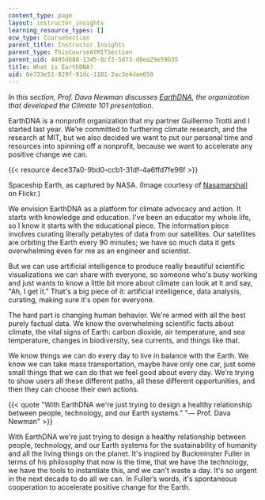 ```yaml
---
content_type: page
layout: instructor_insights
learning_resource_types: []
ocw_type: CourseSection
parent_title: Instructor Insights
parent_type: ThisCourseAtMITSection
parent_uid: 4495d688-1345-8cf2-5d73-d0ea29e59b35
title: What is EarthDNA?
uid: 6e733e51-829f-91dc-1101-2ac3e4dae658
---
```


_In this section, Prof. Dava Newman discusses_ [_EarthDNA_](https://earthdna.org/)_, the organization that developed the Climate 101 presentation_.

EarthDNA is a nonprofit organization that my partner Guillermo Trotti and I started last year. We’re committed to furthering climate research, and the research at MIT, but we also decided we want to put our personal time and resources into spinning off a nonprofit, because we want to accelerate any positive change we can.

{{< resource 4ece37a0-9bd0-ccb1-31df-4a6ffd7fe96f >}}

Spaceship Earth, as captured by NASA. (Image courtesy of [Nasamarshall](https://flickr.com/photos/nasamarshall/32047071090/in/photolist-QPTBJs-B8kHmM-Rc6gJj-q62zgD-R3sFjf-oN3xdH-RkTeeQ-oMroEb-2gCbuZa-w7BtTP-CXMdGp-MMZDtA-Ngoj3T-v7Lhm1-2iMVLSL-QriYc1-2bkJCXF-2iRjCm8-2i4LDgU-2ijKPzD-2iKnLzd-2hfgZna-2iEtGTc-bfHstP-xKgfwu-2iYAkQQ-2iDSeBa-RBWv9Y-9pzSDn-2ioFfdL-2iBGPm9-JtiLU7-ak8Nkt-2harAvq-rGGyqa-2iVfYdt-LgGh31-2hNpqQo-PbT4DA-MjJtcy-8Ueo9G-2hoa2na-2gCkJ6C-2gLZGS1-2goFm3h-2hTqEn1-EZ5SrC-TLAFQ9-2gCWZTD-2h9Y9VA) on Flickr.)

We envision EarthDNA as a platform for climate advocacy and action. It starts with knowledge and education. I've been an educator my whole life, so I know it starts with the educational piece. The information piece involves curating literally petabytes of data from our satellites. Our satellites are orbiting the Earth every 90 minutes; we have so much data it gets overwhelming even for me as an engineer and scientist.

But we can use artificial intelligence to produce really beautiful scientific visualizations we can share with everyone, so someone who's busy working and just wants to know a little bit more about climate can look at it and say, "Ah, I get it." That's a big piece of it: artificial intelligence, data analysis, curating, making sure it's open for everyone.

The hard part is changing human behavior. We're armed with all the best purely factual data. We know the overwhelming scientific facts about climate, the vital signs of Earth: carbon dioxide, air temperature, and sea temperature, changes in biodiversity, sea currents, and things like that.

We know things we can do every day to live in balance with the Earth. We know we can take mass transportation, maybe have only one car, just some small things that we can do that we feel good about every day. We’re trying to show users all these different paths, all these different opportunities, and then they can choose their own actions.

{{< quote "With EarthDNA we're just trying to design a healthy relationship between people, technology, and our Earth systems." "— Prof. Dava Newman" >}}

With EarthDNA we're just trying to design a healthy relationship between people, technology, and our Earth systems for the sustainability of humanity and all the living things on the planet. It's inspired by Buckminster Fuller in terms of his philosophy that now is the time, that we have the technology, we have the tools to instantiate this, and we can't waste a day. It's so urgent in the next decade to do all we can. In Fuller’s words, it's spontaneous cooperation to accelerate positive change for the Earth.